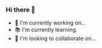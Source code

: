   ### Hi there  👋
- 🚀 I'm currently working on...
- 📚 I'm currently learning.
- 🤝 I'm looking to collaborate on...

